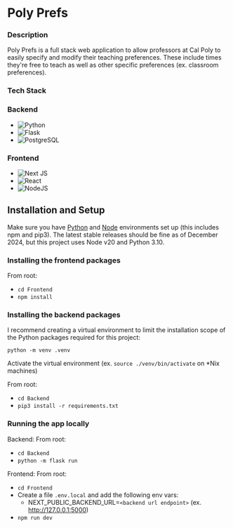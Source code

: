 # Poly Prefs

### Description

Poly Prefs is a full stack web application to allow professors at Cal Poly to easily specify and modify their teaching preferences. These include times they're free to teach as well as other specific preferences (ex. classroom preferences).

### Tech Stack

### Backend

- ![Python](https://img.shields.io/badge/python-3670A0?style=for-the-badge&logo=python&logoColor=ffdd54)
- ![Flask](https://img.shields.io/badge/flask-%23000.svg?style=for-the-badge&logo=flask&logoColor=white)
- ![PostgreSQL](https://img.shields.io/badge/postgresql-4169e1?style=for-the-badge&logo=postgresql&logoColor=white)

### Frontend

- ![Next JS](https://img.shields.io/badge/Next-black?style=for-the-badge&logo=next.js&logoColor=white)
- ![React](https://img.shields.io/badge/react-%2320232a.svg?style=for-the-badge&logo=react&logoColor=%2361DAFB)
- ![NodeJS](https://img.shields.io/badge/node.js-6DA55F?style=for-the-badge&logo=node.js&logoColor=white)

## Installation and Setup

Make sure you have [Python](https://www.python.org/downloads/) and [Node](https://nodejs.org/en/download) environments set up (this includes npm and pip3). The latest stable releases should be fine as of December 2024, but this project uses Node v20 and Python 3.10.

### Installing the frontend packages

From root:

- `cd Frontend`
- `npm install`

### Installing the backend packages

I recommend creating a virtual environment to limit the installation scope of the Python packages required for this project:

`python -m venv .venv`

Activate the virtual environment (ex. `source ./venv/bin/activate` on *Nix machines)

From root:

- `cd Backend`
- `pip3 install -r requirements.txt`

### Running the app locally

Backend:
From root:

- `cd Backend`
- `python -m flask run`

Frontend:
From root:

- `cd Frontend`
- Create a file `.env.local` and add the following env vars:
  - NEXT_PUBLIC_BACKEND_URL=`<backend url endpoint>` (ex. http://127.0.0.1:5000)
- `npm run dev`
